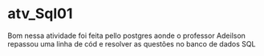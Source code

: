 # atv_Sql01
Bom nessa atividade foi feita pello postgres aonde o professor Adeilson repassou uma linha de cód e resolver as questões no banco de dados SQL 
